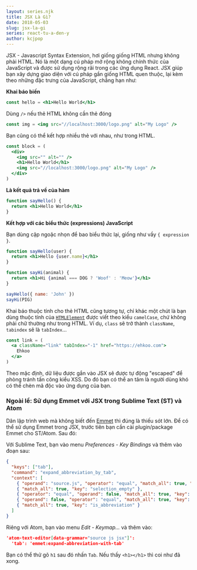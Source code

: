 ```yaml
---
layout: series.njk
title: JSX Là Gì?
date: 2018-05-03
slug: jsx-la-gi
series: react-tu-a-den-y
author: kcjpop
---
```


JSX - Javascript Syntax Extension, hơi giống giống HTML nhưng không phải HTML. Nó là một dạng cú pháp mở rộng không chính thức của JavaScript và được sử dụng rộng rãi trong các ứng dụng React. JSX giúp bạn xây dựng giao diện với cú pháp gần giống HTML quen thuộc, lại kèm theo những đặc trưng của JavaScript, chẳng hạn như:

**Khai báo biến**

```jsx
const hello = <h1>Hello World</h1>
```

Dùng `/>` nếu thẻ HTML không cần thẻ đóng

```jsx
const img = <img src="//localhost:3000/logo.png" alt="My Logo" />
```

Bạn cũng có thể kết hợp nhiều thẻ với nhau, như trong HTML.

```jsx
const block = (
  <div>
    <img src="" alt="" />
    <h1>Hello World</h1>
    <img src="//localhost:3000/logo.png" alt="My Logo" />
  </div>
)
```

**Là kết quả trả về của hàm**

```jsx
function sayHello() {
  return <h1>Hello World</h1>
}
```

**Kết hợp với các biểu thức (expressions) JavaScript**

Bạn dùng cặp ngoặc nhọn để bao biểu thức lại, giống như vầy `{ expression }`.

```jsx
function sayHello(user) {
  return <h1>Hello {user.name}</h1>
}

function sayHi(animal) {
  return <h1>Hi {animal === DOG ? 'Woof' : 'Meow'}</h1>
}

sayHello({ name: 'John' })
sayHi(PIG)
```

Khai báo thuộc tính cho thẻ HTML cũng tương tự, chỉ khác một chút là bạn dùng thuộc tính của [`HTMLElement`](https://developer.mozilla.org/en-US/docs/Web/API/Element) được viết theo kiểu `camelCase`, chứ không phải chữ thường như trong HTML. Ví dụ, `class` sẽ trở thành `className`, `tabindex` sẽ là `tabIndex`...

```jsx
const link = (
  <a className="link" tabIndex="-1" href="https://ehkoo.com">
    Ehkoo
  </a>
)
```

Theo mặc định, dữ liệu được gắn vào JSX sẽ được tự động "escaped" để phòng tránh tấn công kiểu XSS. Do đó bạn có thể an tâm là người dùng khó có thể chèn mã độc vào ứng dụng của bạn.

### Ngoài lề: Sử dụng Emmet với JSX trong Sublime Text (ST) và Atom

Dân lập trình web mà không biết đến [Emmet](https://emmet.io/) thì đúng là thiếu sót lớn. Để có thể sử dụng Emmet trong JSX, trước tiên bạn cần cài plugin/package Emmet cho ST/Atom. Sau đó:

Với Sublime Text, bạn vào menu _Preferences - Key Bindings_ và thêm vào đoạn sau:

```json
{
  "keys": ["tab"],
  "command": "expand_abbreviation_by_tab",
  "context": [
    { "operand": "source.js", "operator": "equal", "match_all": true, "key": "selector" },
    { "match_all": true, "key": "selection_empty" },
    { "operator": "equal", "operand": false, "match_all": true, "key": "has_next_field" },
    { "operand": false, "operator": "equal", "match_all": true, "key": "auto_complete_visible" },
    { "match_all": true, "key": "is_abbreviation" }
  ]
}
```

Riêng với Atom, bạn vào menu _Edit - Keymap..._ và thêm vào:

```json
'atom-text-editor[data-grammar="source js jsx"]':
  'tab': 'emmet:expand-abbreviation-with-tab'
```

Bạn có thể thử gõ `h1` sau đó nhấn `Tab`. Nếu thấy `<h1></h1>` thì coi như đã xong.
